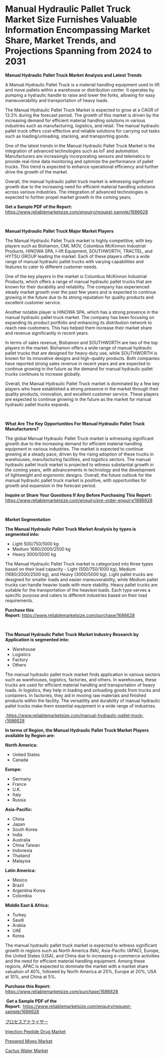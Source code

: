 <p><h1>Manual Hydraulic Pallet Truck Market Size Furnishes Valuable Information Encompassing Market Share, Market Trends, and Projections Spanning from 2024 to 2031</h1></p><p><strong>Manual Hydraulic Pallet Truck Market Analysis and Latest Trends</strong></p>
<p><p>A Manual Hydraulic Pallet Truck is a material handling equipment used to lift and move pallets within a warehouse or distribution center. It operates by pumping a hydraulic handle to raise and lower the forks, allowing for easy maneuverability and transportation of heavy loads.</p><p>The Manual Hydraulic Pallet Truck Market is expected to grow at a CAGR of 13.3% during the forecast period. The growth of this market is driven by the increasing demand for efficient material handling solutions in various industries such as manufacturing, logistics, and retail. The manual hydraulic pallet truck offers cost-effective and reliable solutions for carrying out tasks such as loading/unloading, stacking, and transporting goods.</p><p>One of the latest trends in the Manual Hydraulic Pallet Truck Market is the integration of advanced technologies such as IoT and automation. Manufacturers are increasingly incorporating sensors and telematics to provide real-time data monitoring and optimize the performance of pallet trucks. This trend is expected to enhance operational efficiency and further drive the growth of the market.</p><p>Overall, the manual hydraulic pallet truck market is witnessing significant growth due to the increasing need for efficient material handling solutions across various industries. The integration of advanced technologies is expected to further propel market growth in the coming years.</p></p>
<p><strong>Get a Sample PDF of the Report:&nbsp;</strong> <a href="https://www.reliablemarketsize.com/enquiry/request-sample/1686628">https://www.reliablemarketsize.com/enquiry/request-sample/1686628</a></p>
<p>&nbsp;</p>
<p><strong>Manual Hydraulic Pallet Truck Major Market Players</strong></p>
<p><p>The Manual Hydraulic Pallet Truck market is highly competitive, with key players such as Bishamon, CML MOV, Columbus McKinnon Industrial Products, HINOWA SPA, I-lift Equipment, SOUTHWORTH, TRACTEL, and HYTSU GROUP leading the market. Each of these players offers a wide range of manual hydraulic pallet trucks with varying capabilities and features to cater to different customer needs.</p><p>One of the key players in the market is Columbus McKinnon Industrial Products, which offers a range of manual hydraulic pallet trucks that are known for their durability and reliability. The company has experienced steady market growth over the past few years and is expected to continue growing in the future due to its strong reputation for quality products and excellent customer service.</p><p>Another notable player is HINOWA SPA, which has a strong presence in the manual hydraulic pallet truck market. The company has been focusing on expanding its product portfolio and enhancing its distribution network to reach new customers. This has helped them increase their market share and revenue significantly in recent years.</p><p>In terms of sales revenue, Bishamon and SOUTHWORTH are two of the top players in the market. Bishamon offers a wide range of manual hydraulic pallet trucks that are designed for heavy-duty use, while SOUTHWORTH is known for its innovative designs and high-quality products. Both companies have reported strong sales revenue in recent years and are expected to continue growing in the future as the demand for manual hydraulic pallet trucks continues to increase globally.</p><p>Overall, the Manual Hydraulic Pallet Truck market is dominated by a few key players who have established a strong presence in the market through their quality products, innovation, and excellent customer service. These players are expected to continue growing in the future as the market for manual hydraulic pallet trucks expands.</p></p>
<p>&nbsp;</p>
<p><strong>What Are The Key Opportunities For Manual Hydraulic Pallet Truck Manufacturers?</strong></p>
<p><p>The global Manual Hydraulic Pallet Truck market is witnessing significant growth due to the increasing demand for efficient material handling equipment in various industries. The market is expected to continue growing at a steady pace, driven by the rising adoption of these trucks in warehouses, manufacturing facilities, and logistics sectors. The manual hydraulic pallet truck market is projected to witness substantial growth in the coming years, with advancements in technology and the development of lightweight and ergonomic designs. Overall, the future outlook for the manual hydraulic pallet truck market is positive, with opportunities for growth and expansion in the forecast period.</p></p>
<p><strong>Inquire or Share Your Questions If Any Before Purchasing This Report:</strong> <a href="https://www.reliablemarketsize.com/enquiry/pre-order-enquiry/1686628">https://www.reliablemarketsize.com/enquiry/pre-order-enquiry/1686628</a></p>
<p>&nbsp;</p>
<p><strong>Market Segmentation</strong></p>
<p><strong>The Manual Hydraulic Pallet Truck Market Analysis by types is segmented into:</strong></p>
<p><ul><li>Light 500/750/1000 kg</li><li>Medium 1680/2000/2500 kg</li><li>Heavy 3000/5000 kg</li></ul></p>
<p><p>The Manual Hydraulic Pallet Truck market is categorized into three types based on their load capacity - Light (500/750/1000 kg), Medium (1680/2000/2500 kg), and Heavy (3000/5000 kg). Light pallet trucks are designed for smaller loads and easier maneuverability, while Medium pallet trucks can handle heavier loads with more stability. Heavy pallet trucks are suitable for the transportation of the heaviest loads. Each type serves a specific purpose and caters to different industries based on their load requirements.</p></p>
<p><strong>Purchase this Report:&nbsp;</strong><a href="https://www.reliablemarketsize.com/purchase/1686628">https://www.reliablemarketsize.com/purchase/1686628</a></p>
<p>&nbsp;</p>
<p><strong>The Manual Hydraulic Pallet Truck Market Industry Research by Application is segmented into:</strong></p>
<p><ul><li>Warehouse</li><li>Logistics</li><li>Factory</li><li>Others</li></ul></p>
<p><p>The manual hydraulic pallet truck market finds application in various sectors such as warehouses, logistics, factories, and others. In warehouses, these trucks are used for efficient material handling and transportation of heavy loads. In logistics, they help in loading and unloading goods from trucks and containers. In factories, they aid in moving raw materials and finished products within the facility. The versatility and durability of manual hydraulic pallet trucks make them essential equipment in a wide range of industries.</p></p>
<p><a href="https://www.reliablemarketsize.com/manual-hydraulic-pallet-truck-r1686628">&nbsp;https://www.reliablemarketsize.com/manual-hydraulic-pallet-truck-r1686628</a></p>
<p><strong>In terms of Region, the Manual Hydraulic Pallet Truck Market Players available by Region are:</strong></p>
<p>
    <p> <strong> North America: </strong>
        <ul>
            <li>United States</li>
            <li>Canada</li>
        </ul>
        </p> 
    <p> <strong> Europe: </strong>
        <ul>
            <li>Germany</li>
            <li>France</li>
            <li>U.K.</li>
            <li>Italy</li>
            <li>Russia</li>
        </ul>
        </p> 
    <p> <strong> Asia-Pacific: </strong>
        <ul>
            <li>China</li>
            <li>Japan</li>
            <li>South Korea</li>
            <li>India</li>
            <li>Australia</li>
            <li>China Taiwan</li>
            <li>Indonesia</li>
            <li>Thailand</li>
            <li>Malaysia</li>
        </ul>
        </p> 
    <p> <strong> Latin America: </strong>
        <ul>
            <li>Mexico</li>
            <li>Brazil</li>
            <li>Argentina Korea</li>
            <li>Colombia</li>
        </ul>
        </p> 
    <p> <strong> Middle East & Africa: </strong>
        <ul>
            <li>Turkey</li>
            <li>Saudi</li>
            <li>Arabia</li>
            <li>UAE</li>
            <li>Korea</li>
        </ul>
    </p>
    </p>
<p><p>The manual hydraulic pallet truck market is expected to witness significant growth in regions such as North America (NA), Asia-Pacific (APAC), Europe, the United States (USA), and China due to increasing e-commerce activities and the need for efficient material handling equipment. Among these regions, APAC is expected to dominate the market with a market share valuation of 40%, followed by North America at 25%, Europe at 20%, USA at 10%, and China at 5%.</p></p>
<p><strong>Purchase this Report: </strong><a href="https://www.reliablemarketsize.com/purchase/1686628">https://www.reliablemarketsize.com/purchase/1686628</a></p>
<p>&nbsp;<strong>Get a Sample PDF of the Report:&nbsp;&nbsp;</strong><a href="https://www.reliablemarketsize.com/enquiry/request-sample/1686628">https://www.reliablemarketsize.com/enquiry/request-sample/1686628</a></p>
<p><strong></strong></p>
<p><p><a href="https://github.com/mohamedbakry57/Market-Research-Report-List-5/blob/main/433110034556.md">プロセスアナライザー</a></p><p><a href="https://issuu.com/reportprime-2/docs/injection-peptide-drug-market-size-2030.pptx">Injection Peptide Drug Market</a></p><p><a href="https://medium.com/@caseywiza1946/global-prepared-mixes-market-analysis-trends-forecasts-and-growth-opportunities-2024-2031-in-ff15e87c51d2">Prepared Mixes Market</a></p><p><a href="https://medium.com/@maryroseguilty/comprehensive-analysis-of-the-global-cactus-water-market-growth-trends-market-forecasts-2024-9b140c34c0c9">Cactus Water Market</a></p></p>